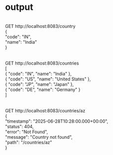 # output

<br>GET http://localhost:8083/country
<br>{
<br>  "code": "IN",
<br>  "name": "India"
<br>}
<br>
<br>
<br>GET http://localhost:8083/countries
<br>[
<br>  { "code": "IN", "name": "India" },
<br>  { "code": "US", "name": "United States" },
<br>  { "code": "JP", "name": "Japan" },
<br>  { "code": "DE", "name": "Germany" }
<br>]
<br>
<br>
<br>GET http://localhost:8083/countries/az
<br>{
<br>  "timestamp": "2025-06-28T10:28:00.000+00:00",
<br>  "status": 404,
<br>  "error": "Not Found",
<br>  "message": "Country not found",
<br>  "path": "/countries/az"
<br>}